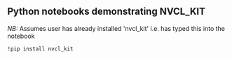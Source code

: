 ## Python notebooks demonstrating NVCL_KIT

*NB:* Assumes user has already installed 'nvcl_kit' i.e. has typed this into the notebook

```
!pip install nvcl_kit
```

